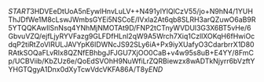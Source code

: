 $START$3HDVEeDtUoA5nEywIHnvLuLV++N491ylYlQlCzV55/jo+N9hN4/1YUHThJDfWe1M8cLswJWmbsGYEi5NSCoE/IVxla2At6qb8SLRH3arQZuwO6aB9R5YTQQKAwIlSnNsq4YNhMjNMOTAt9D/FNP2tCTnyWVDUl3G3X6BT5vHe/6GbvuVZQ/ejfLjyRYVFazg9GLFDfHLnl2qW9A5Wrch7Xiq1CzllXOKqH6fHwiOcdqP2tiRtZoVIRULJAVYpK6IDWNcJS92SLy6iA+Px9iyXUafyO3CdarbrrX1D80RAtkSOQaFLvRIx8QZNfEBhbgJFJGU7XjOO0CaB+v4w95s8uB+E4YY/8FmCp/UCBViib/KbZUz6e/QoEdSVOhH9NuWfiLrZQRBiewzx8wADTkNjyrr6bVzftYYHGTQgyA1Dnx0dXyTcwVdcVKFA86A/T8y$END$